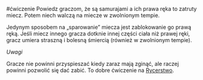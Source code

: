#ćwiczenie 
Powiedz graczom, że są samurajami a ich prawa ręka to zatruty miecz. Potem niech walczą na miecze w zwolnionym tempie.

Jedynym sposobem na „sparowanie” miecza jest zablokowanie go prawą ręką. Jeśli miecz innego gracza dotknie innej części ciała niż prawej ręki, gracz umiera straszną i bolesną śmiercią (również w zwolnionym tempie).

_Uwagi_

Gracze nie powinni przyspieszać kiedy zaraz mają zginąć, ale raczej powinni pozwolić się dać zabić. To dobre ćwiczenie na [Rycerstwo](https://web.archive.org/web/20220701082121/https://www.impro.info.pl/slownik/Rycerstwo).